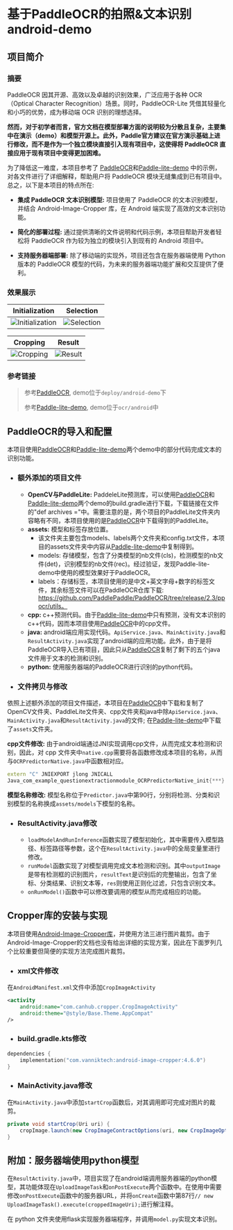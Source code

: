 # 基于PaddleOCR的拍照&文本识别android-demo  

<!-- [Read in English](README_en.md) -->
## 项目简介

### 摘要

PaddleOCR 因其开源、高效以及卓越的识别效果，广泛应用于各种 OCR（Optical Character Recognition）场景。同时，PaddleOCR-Lite 凭借其轻量化和小巧的优势，成为移动端 OCR 识别的理想选择。

**然而，对于初学者而言，官方文档在模型部署方面的说明较为分散且复杂，主要集中在演示（demo）和模型开源上。此外，Paddle官方建议在官方演示基础上进行修改，而不是作为一个独立模块直接引入现有项目中，这使得将 PaddleOCR 直接应用于现有项目中变得更加困难。**

为了降低这一难度，本项目参考了 [PaddleOCR](https://github.com/PaddlePaddle/PaddleOCR)和[Paddle-lite-demo](https://github.com/PaddlePaddle/Paddle-Lite-Demo) 中的示例，对各文件进行了详细解释，帮助用户将 PaddleOCR 模块无缝集成到已有项目中。总之，以下是本项目的特点所在:

* **集成 PaddleOCR 文本识别模型:** 项目使用了 PaddleOCR 的文本识别模型，并结合 Android-Image-Cropper 库，在 Android 端实现了高效的文本识别功能。

* **简化的部署过程:** 通过提供清晰的文件说明和代码示例，本项目帮助开发者轻松将 PaddleOCR 作为较为独立的模块引入到现有的 Android 项目中。

* **支持服务器端部署:** 除了移动端的实现外，项目还包含在服务器端使用 Python 版本的 PaddleOCR 模型的代码，为未来的服务器端功能扩展和交互提供了便利。

### 效果展示

| Initialization      | Selection       |
| ---------------     | --------------- |
| ![Initialization](resources/image1.jpg) | ![Selection](resources/image2.jpg) |

| Cropping            | Result          |
| ---------------     | --------------- |
| ![Cropping](resources/image3.jpg) | ![Result](resources/image4.jpg) |

### 参考链接

> 参考[PaddleOCR](https://github.com/PaddlePaddle/PaddleOCR), demo位于`deploy/android-demo`下
>
> 参考[Paddle-lite-demo](https://github.com/PaddlePaddle/Paddle-Lite-Demo), demo位于`ocr/android`中

## PaddleOCR的导入和配置

本项目使用[PaddleOCR](https://github.com/PaddlePaddle/PaddleOCR)和[Paddle-lite-demo](https://github.com/PaddlePaddle/Paddle-Lite-Demo)两个demo中的部分代码完成文本的识别功能。

* ### 额外添加的项目文件

  * **OpenCV与PaddleLite:** PaddeleLite预测库，可以使用[PaddleOCR](https://github.com/PaddlePaddle/PaddleOCR)和[Paddle-lite-demo](https://github.com/PaddlePaddle/Paddle-Lite-Demo)两个demo的build.gradle进行下载，下载链接在文件的"def archives ="中。需要注意的是，两个项目的PaddleLite文件夹内容略有不同，本项目使用的是[PaddleOCR](https://github.com/PaddlePaddle/PaddleOCR)中下载得到的PaddleLite。
  * **assets:** 模型和标签存放位置。
    * 该文件夹主要包含models、labels两个文件夹和config.txt文件，本项目的assets文件夹中内容从[Paddle-lite-demo](https://github.com/PaddlePaddle/Paddle-Lite-Demo)中复制得到。
    * models: 存储模型，包含了分类模型的nb文件(cls)，检测模型的nb文件(det)，识别模型的nb文件(rec)。经过验证，发现Paddle-lite-demo中使用的模型效果好于PaddleOCR。
    * labels：存储标签，本项目使用的是中文+英文字母+数字的标签文件，其余标签文件可以在PaddleOCR仓库下载: <https://github.com/PaddlePaddle/PaddleOCR/tree/release/2.3/ppocr/utils。>
  * **cpp:** c++预测代码。由于[Paddle-lite-demo](https://github.com/PaddlePaddle/Paddle-Lite-Demo)中只有预测，没有文本识别的c++代码，因而本项目使用[PaddleOCR](https://github.com/PaddlePaddle/PaddleOCR)中的cpp文件。
  * **java:** android端应用实现代码。`ApiService.java`、`MainActivity.java`和`ResultActivity.java`实现了android端的应用功能。此外，由于是将PaddleOCR导入已有项目，因此只从[PaddleOCR](https://github.com/PaddlePaddle/PaddleOCR)复制了剩下的五个java文件用于文本的检测和识别。
  * **python:** 使用服务器端的PaddleOCR进行识别的python代码。

* ### 文件拷贝与修改

依照上述额外添加的项目文件描述，本项目在[PaddleOCR](https://github.com/PaddlePaddle/PaddleOCR)中下载和复制了OpenCV文件夹、PaddleLite文件夹、cpp文件夹和java中除`ApiService.java`、`MainActivity.java`和`ResultActivity.java`的文件; 在[Paddle-lite-demo](https://github.com/PaddlePaddle/Paddle-Lite-Demo)中下载了`assets`文件夹。

**cpp文件修改:** 由于android端通过JNI实现调用cpp文件，从而完成文本检测和识别，因此，对 cpp 文件夹中`native.cpp`需要将各函数修改成本项目的名称，从而与`OCRPredictorNative.java`中函数相对应。

``` c++
extern "C" JNIEXPORT jlong JNICALL
Java_com_example_questionextractionmodule_OCRPredictorNative_init{***}
```

**模型名称修改:** 模型名称位于`Predictor.java`中第90行，分别将检测、分类和识别模型的名称换成`assets/models`下模型的名称。

* ### ResultActivity.java修改

  * `loadModelAndRunInference`函数实现了模型初始化，其中需要传入模型路径、标签路径等参数，这个在`ResultActivity.java`中的全局变量里进行修改。
  * `runModel`函数实现了对模型调用完成文本检测和识别。其中`outputImage`是带有检测框的识别图片，`resultText`是识别后的完整输出，包含了坐标、分类结果、识别文本等，`res`则使用正则化过滤，只包含识别文本。
  * `onRunModel()`函数中可以修改要调用的模型从而完成相应的功能。

## Cropper库的安装与实现

本项目使用[Android-Image-Cropper库](https://github.com/CanHub/Android-Image-Cropper)，并使用方法三进行图片裁剪。由于Android-Image-Cropper的文档也没有给出详细的实现方案，因此在下面罗列几个比较重要但简便的实现方法完成图片裁剪。

* ### xml文件修改

在`AndroidManifest.xml`文件中添加`CropImageActivity`

``` xml
<activity
    android:name="com.canhub.cropper.CropImageActivity"
    android:theme="@style/Base.Theme.AppCompat"
/>
```

* ### build.gradle.kts修改

``` kotlin
dependencies {
    implementation("com.vanniktech:android-image-cropper:4.6.0")
}
```

* ### MainActivity.java修改

在`MainActivity.java`中添加`startCrop`函数后，对其调用即可完成对图片的裁剪。

``` java
private void startCrop(Uri uri) {
    cropImage.launch(new CropImageContractOptions(uri, new CropImageOptions()));
}
```

## 附加：服务器端使用python模型

在`ResultActivity.java`中，项目实现了在android端调用服务器端的python模型，其功能体现在`UploadImageTask`和`onPostExecute`两个函数中。在使用中需要修改`onPostExecute`函数中的服务器URL，并将`onCreate`函数中第87行`// new UploadImageTask().execute(croppedImageUri);`进行解注释。

在 python 文件夹使用flask实现服务器端程序，并调用`model.py`实现文本识别。
